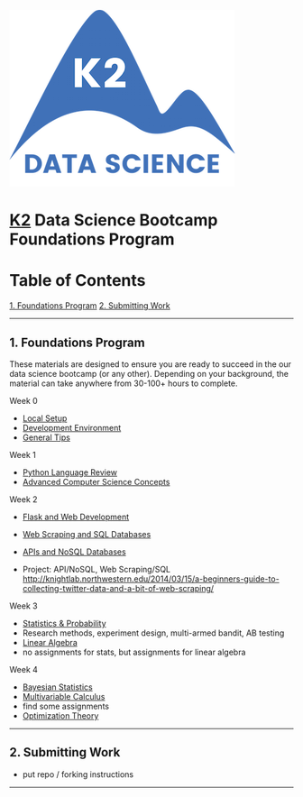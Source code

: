 ![K2 logo](images/k2_logo.png)

# [K2](http://www.k2datascience.com/) Data Science Bootcamp Foundations Program
# Table of Contents

[1. Foundations Program](#section-a)
[2. Submitting Work](#section-b)

---

## <a name="section-a"></a>1.  Foundations Program

These materials are designed to ensure you are ready to succeed in the our data science bootcamp (or any other). Depending on your background, the material can take anywhere from 30-100+ hours to complete.

Week 0
  - [Local Setup](0-local-setup.md)
  - [Development Environment](0-environment.md)
  - [General Tips](0-general-tips.md)

Week 1
  - [Python Language Review](1-python.md)
  - [Advanced Computer Science Concepts](1-cs-concepts.md)

Week 2
  - [Flask and Web Development](2-flask.md)
  - [Web Scraping and SQL Databases](2-scraping-api.md)
  - [APIs and NoSQL Databases](2-databases.md)

- Project: API/NoSQL, Web Scraping/SQL http://knightlab.northwestern.edu/2014/03/15/a-beginners-guide-to-collecting-twitter-data-and-a-bit-of-web-scraping/

Week 3
 - [Statistics & Probability](3-statistics-probability.md)
 - Research methods, experiment design, multi-armed bandit, AB testing
 - [Linear Algebra](3-linear-algebra.md)
 - no assignments for stats, but assignments for linear algebra

Week 4
 - [Bayesian Statistics](4-bayesian-statistics.md)
 - [Multivariable Calculus](4-calculus.md)
 - find some assignments
 - [Optimization Theory](4-optimization-theory.md)


---

## <a name="section-b"></a>2.  Submitting Work

- put repo / forking instructions

---
